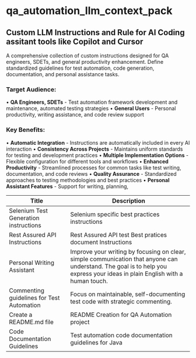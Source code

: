 # qa_automation_llm_context_pack
## Custom LLM Instructions and Rule for AI Coding assitant tools like Copilot and Cursor

A comprehensive collection of custom instructions designed for QA engineers, SDETs, and general productivity enhancement. Define standardized guidelines for test automation, code generation, documentation, and personal assistance tasks.

### Target Audience:
• **QA Engineers, SDETs** - Test automation framework development and maintenance, automated testing strategies
• **General Users** - Personal productivity, writing assistance, and code review support

### Key Benefits:
• **Automatic Integration** - Instructions are automatically included in every AI interaction
• **Consistency Across Projects** - Maintains uniform standards for testing and development practices
• **Multiple Implementation Options** - Flexible configuration for different tools and workflows
• **Enhanced Productivity** - Streamlined processes for common tasks like test writing, documentation, and code reviews
• **Quality Assurance** - Standardized approaches to testing methodologies and best practices
• **Personal Assistant Features** - Support for writing, planning,

| Title | Description | 
| ----- | ----------- |
|Selenium Test Generation instructions| Selenium specific best practices instructions|
|Rest Assured API Instructions|Rest Assured API test Best pratices document Instructions|
|Personal Writing Assistant| Improve your writing by focusing on clear, simple communication that anyone can understand. The goal is to help you express your ideas in plain English with a human touch.|
|Commenting guidelines for Test Automation| Focus on maintainable, self-documenting test code with strategic commenting.|
|Create a README.md file | README Creation for QA Automation project|
|Code Documentation Guidelines | Test automation code documentation guidelines for Java|

